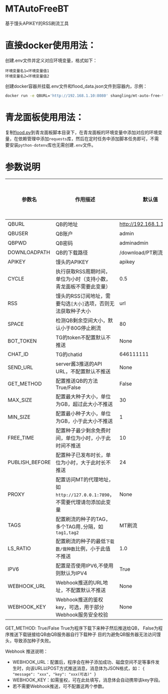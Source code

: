 # MTAutoFreeBT
基于馒头APIKEY的RSS刷流工具

# 直接docker使用用法：
创建.env文件并定义对应环境变量，格式如下：
```
环境变量名1=环境变量值1
环境变量名2=环境变量值2
```
创建docker容器并挂载.env文件和flood_data.json文件到容器内，示例：
```bash
docker run -e QBURL='http://192.168.1.10:8080' shangling/mt-auto-free-to-qb:latest -v ./flood_data.json:/app/flood_data.json -v ./.env:/app/.env
```

# 青龙面板使用用法：
复制[flood.py](./app/flood.py)到青龙面板脚本目录下，在青龙面板的环境变量中添加对应的环境变量，在依赖管理中添加`requests`库，然后在定时任务中添加脚本任务即可，不需要安装`python-dotenv`库也无需创建`.env`文件。

# 参数说明

| 参数名            | 作用描述                                              | 默认值                      | 是否可为空 |
|----------------|---------------------------------------------------|--------------------------|-------|
| QBURL          | QB的地址                                             | http://192.168.1.10:8080 | 否     |
| QBUSER         | QB账户                                              | admin                    | 否     |
| QBPWD          | QB密码                                              | adminadmin               | 否     |
| DOWNLOADPATH   | QB的下载路径                                           | /download/PT刷流           | 否     |
| APIKEY         | 馒头的APIKEY                                         | apikey                   | 否     |
| CYCLE          | 执行获取RSS周期时间，单位为小时（支持小数，青龙面板不需要此变量）                | 0.5                     | 是     |
| RSS            | 馒头的RSS订阅地址，需要勾选`[大小]`选项，否则无法获取种子大小                | url                      | 否     |
| SPACE          | 检测QB剩余空间大小，默认小于80G停止刷流                            | 80                       | 是     |
| BOT_TOKEN      | TG的token不配置默认不推送                                  | None                | 是     |
| CHAT_ID        | TG的chatid                                         | 646111111                | 是     |
| SEND_URL       | server酱3推送的API URL，不配置默认不推送                       |None| 是     |
| GET_METHOD     | 配置推送QB的方法   True/False                            | False                    | 是     |
| MAX_SIZE       | 配置最大种子大小，单位为GB，超过此大小不推送                           | 30                       | 是     |
| MIN_SIZE       | 配置最小种子大小，单位为GB，小于此大小不推送                           | 1                        | 是     |
| FREE_TIME      | 配置种子最少剩余免费时间，单位为小时，小于此时间不推送                       | 10                       | 是     |
| PUBLISH_BEFORE | 配置种子已发布时长，单位为小时，大于此时长不推送                          | 24                       | 是     |
| PROXY          | 配置访问MT的代理地址，如`http://127.0.0.1:7890`，不需要代理请勿添加此变量 | None                     | 是     |
| TAGS           | 配置刷流的种子的TAG，多个TAG用`,`分隔，如`tag1,tag2`              | MT刷流                   | 是     |
| LS_RATIO       | 配置刷流的种子的最低`下载数/做种数`比例，小于此值不推送                     | 1.0                      | 是     |
|IPV6| 配置是否使用IPV6,不使用则默认为IPV4                            |True|是|
| WEBHOOK_URL     | Webhook推送的URL地址，不配置默认不推送                        | None                     | 是     |
| WEBHOOK_KEY     | Webhook推送的鉴权key，可选，用于部分Webhook服务安全校验         | None                     | 是     |

GET_METHOD:
    True/False
    True为程序下载下来种子然后推送给QB，
    False为程序推送下载链接给QB由QB服务器自行下载种子
    目的为避免QB服务器无法访问馒头，导致添加种子失败。

Webhook 推送说明：
- WEBHOOK_URL：配置后，程序会在种子添加成功、磁盘空间不足等事件发生时，向该URL以POST方式推送消息，消息体为JSON格式，如：
  `{ "message": "xxx", "key": "xxx(可选)" }`
- WEBHOOK_KEY：如需鉴权，可在此处填写，消息体会自动携带该key字段。
- 若不需要Webhook推送，可不配置这两个参数。


